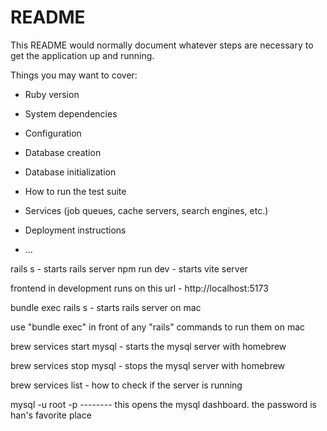 # README

This README would normally document whatever steps are necessary to get the
application up and running.

Things you may want to cover:

- Ruby version

- System dependencies

- Configuration

- Database creation

- Database initialization

- How to run the test suite

- Services (job queues, cache servers, search engines, etc.)

- Deployment instructions

- ...

rails s - starts rails server
npm run dev - starts vite server

frontend in development runs on this url - http://localhost:5173


bundle exec rails s - starts rails server on mac

use "bundle exec" in front of any "rails" commands to run them on mac

brew services start mysql - starts the mysql server with homebrew

brew services stop mysql - stops the mysql server with homebrew

brew services list - how to check if the server is running 

mysql -u root -p  -------- this opens the mysql dashboard. the password is han's favorite place
